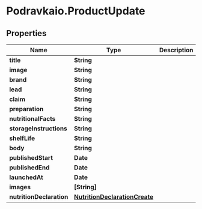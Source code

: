 # Podravkaio.ProductUpdate

## Properties
Name | Type | Description | Notes
------------ | ------------- | ------------- | -------------
**title** | **String** |  | [optional] 
**image** | **String** |  | [optional] 
**brand** | **String** |  | [optional] 
**lead** | **String** |  | [optional] 
**claim** | **String** |  | [optional] 
**preparation** | **String** |  | [optional] 
**nutritionalFacts** | **String** |  | [optional] 
**storageInstructions** | **String** |  | [optional] 
**shelfLife** | **String** |  | [optional] 
**body** | **String** |  | [optional] 
**publishedStart** | **Date** |  | [optional] 
**publishedEnd** | **Date** |  | [optional] 
**launchedAt** | **Date** |  | [optional] 
**images** | **[String]** |  | [optional] 
**nutritionDeclaration** | [**NutritionDeclarationCreate**](NutritionDeclarationCreate.md) |  | [optional] 


